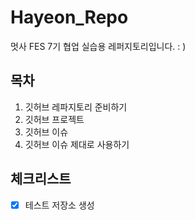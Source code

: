 # Hayeon_Repo
멋사 FES 7기 협업 실습용 레퍼지토리입니다. : )

## 목차
1. 깃허브 레파지토리 준비하기
2. 깃허브 프로젝트
3. 깃허브 이슈
4. 깃허브 이슈 제대로 사용하기

## 체크리스트
- [x] 테스트 저장소 생성
